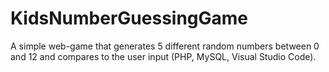 # KidsNumberGuessingGame
A simple web-game that generates 5 different random numbers between 0 and 12 and compares to the user input (PHP, MySQL, Visual Studio Code).
